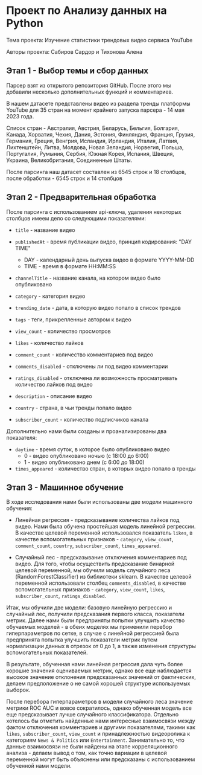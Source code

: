 # Проект по Анализу данных на Python #
Тема проекта: Изучение статистики трендовых видео сервиса YouTube

Авторы проекта: Сабиров Сардор и Тихонова Алена

## Этап 1 - Выбор темы и сбор данных

Парсер взят из открытого репозитория GitHub. После этого мы добавили несколько дополнительных функций и комментариев.

В нашем датасете представлены видео из раздела тренды платформы YouTube для 35 стран на момент крайнего запуска парсера - 14 мая 2023 года.

Список стран - Австралия, Австрия, Беларусь, Бельгия, Болгария, Канада, Хорватия, Чехия, Дания, Эстония, Финляндия, Франция, Грузия, Германия, Греция, Венгрия, Исландия, Ирландия, Италия, Латвия, Лихтенштейн, Литва, Молдова, Новая Зеландия, Норвегия, Польша, Португалия, Румыния, Сербия, Южная Корея, Испания, Швеция, Украина, Великобритания, Соединенные Штаты.

После парсинга наш датасет составлен из 6545 строк и 18 столбцов, после обработки - 6545 строк и 14 столбцов

## Этап 2 - Предварительная обработка

После парсинга с использованием api-ключа, удаления некоторых столбцов имеем дело со следующими показателями:

*   `title` - название видео
*   `publishedAt` - время публикации видео, принцип кодирования: "DAY TIME"
    *   DAY - календарный день выпуска видео в формате YYYY-MM-DD
    *   TIME - время в формате HH:MM:SS


*   `channelTitle` - название канала, на котором видео было опубликовано
*   `category` - категория видео

*   `trending_date` - дата, в которую видео попало в список трендов

*   `tags` - теги, прикрепленные автором к видео

*   `view_count` - количество просмотров
*   `likes` - количество лайков
*   `comment_count` - количество комментариев под видео
*   `comments_disabled` - отключены ли под видео комментарии
*   `ratings_disabled` - отключена ли возможность просматривать количество лайков под видео
* `description` - описание видео
* `country` - страна, в чьи тренды попало видео
* `subscriber_count` - количество подписчиков канала

Дополнительно нами были созданы и проанализированы два показателя:

* `daytime` - время суток, в которое было опубликовано видео
    *   0 - видео опубликовано ночью (с 18:00 до 6:00)
    *   1 - видео опубликовано днем (с 6:00 до 18:00)
* `times_appeared` - количество стран, в которых видео попало в тренды

## Этап 3 - Машинное обучение ##

В ходе исследования нами были использованы две модели машинного обучения:

* Линейная регрессия - предсказывание количества лайков под видео. Нами была обучена простейшая модель линейной регрессии. В качестве целевой переменной использовался показатель `likes`, в качестве вспомогательных признаков - `category`, `view_count`, `comment_count`, `country`, `subscriber_count`, `times_appeared`.

* Случайный лес - предсказывание отключения комментариев под видео. Для того, чтобы осуществить предсказание бинарной целевой переменной, мы обучили модель случайного леса (RandomForestClassifier) из библиотеки sklearn. В качестве целевой переменной использовали столбец `comments_disabled`, в качестве вспомогательных признаков - `category`, `view_count`, `likes`, `subscriber_count`, `ratings_disabled`.

Итак, мы обучили две модели: базовую линейную регрессию и случайный лес, получили предсказания первого класса, показатели метрик. Далее нами были предприняты попытки улучшить качество обучаемых моделей - в обеих моделях мы применили перебор гиперпараметров по сетке, в случае с линейной регрессией была предпринята попытка улучшить показатели метрик путем нормализации данных в отрезок от 0 до 1, а также изменения структуры вспомогательных показателей. 

В результате, обученная нами линейная регрессия дала чуть более хорошие значения оцениваемых метрик, однако все еще наблюдается высокое значение отклонения предсказанных значений от фактических, делаем предположение о не самой хорошей структуре используемых выборок.

После перебора гиперпараметров в модели случайного леса значение метрики ROC AUC и вовсе сократилось, однако обученная модель все еще предсказывает лучше случайного классификатора. Отдельно хотелось бы отметить найденные нами интересные взаимосвязи между фактом отключения комментариев и другими показателями, такими как `likes`, `subscriber_count`, `view_count` и принадлежностью видеоролика к категориям `News & Politics` или `Entertainment`. Занимательно то, что данные взаимосвязи не были найдены на этапе корреляционного анализа - делаем вывод о том, как точно вариации в целевой переменной могут быть объяснены или предсказаны с использованием обученной нами модели.
